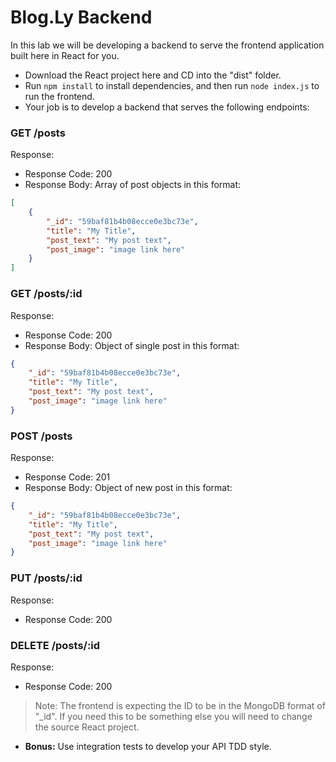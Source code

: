 # Blog.Ly Backend

In this lab we will be developing a backend to serve the frontend application built here in React for you.

- Download the React project here and CD into the "dist" folder.
- Run `npm install` to install dependencies, and then run `node index.js` to run the frontend.
- Your job is to develop a backend that serves the following endpoints:

### GET /posts

Response:

- Response Code: 200
- Response Body: Array of post objects in this format:

```json
[
    {
        "_id": "59baf81b4b08ecce0e3bc73e",
        "title": "My Title",
        "post_text": "My post text",
        "post_image": "image link here"
    }
]
```

### GET /posts/:id

Response:

- Response Code: 200
- Response Body: Object of single post in this format:

```json
{
    "_id": "59baf81b4b08ecce0e3bc73e",
    "title": "My Title",
    "post_text": "My post text",
    "post_image": "image link here"
}
```

### POST /posts

Response:

- Response Code: 201
- Response Body: Object of new post in this format:

```json
{
    "_id": "59baf81b4b08ecce0e3bc73e",
    "title": "My Title",
    "post_text": "My post text",
    "post_image": "image link here"
}
```

### PUT /posts/:id

Response:

- Response Code: 200

### DELETE /posts/:id

Response:

- Response Code: 200

> Note: The frontend is expecting the ID to be in the MongoDB format of "_id". If you need this to be something else you will need to change the source React project.

- **Bonus:** Use integration tests to develop your API TDD style.